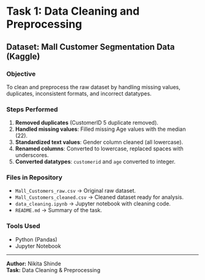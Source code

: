 
# Task 1: Data Cleaning and Preprocessing

## Dataset: Mall Customer Segmentation Data (Kaggle)

### Objective
To clean and preprocess the raw dataset by handling missing values, duplicates, inconsistent formats, and incorrect datatypes.

### Steps Performed
1. **Removed duplicates** (CustomerID 5 duplicate removed).
2. **Handled missing values**: Filled missing Age values with the median (22).
3. **Standardized text values**: Gender column cleaned (all lowercase).
4. **Renamed columns**: Converted to lowercase, replaced spaces with underscores.
5. **Converted datatypes**: `customerid` and `age` converted to integer.

### Files in Repository
- `Mall_Customers_raw.csv` → Original raw dataset.
- `Mall_Customers_cleaned.csv` → Cleaned dataset ready for analysis.
- `data_cleaning.ipynb` → Jupyter notebook with cleaning code.
- `README.md` → Summary of the task.

### Tools Used
- Python (Pandas)
- Jupyter Notebook

---

**Author:** Nikita Shinde  
**Task:** Data Cleaning & Preprocessing  

